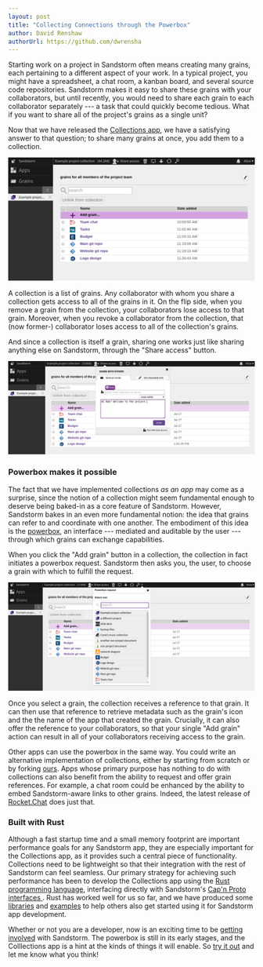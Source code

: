 ```yaml
---
layout: post
title: "Collecting Connections through the Powerbox"
author: David Renshaw
authorUrl: https://github.com/dwrensha
---
```


Starting work on a project in Sandstorm often means creating many grains, each pertaining to a
different aspect of your work. In a typical project, you might have a spreadsheet, a chat room, a
kanban board, and several source code repositories. Sandstorm makes it easy to share these grains
with your collaborators, but until recently, you would need to share each grain to each collaborator
separately --- a task that could quickly become tedious. What if you want to share all of the
project's grains as a single unit?

Now that we have released the
[Collections app](https://apps.sandstorm.io/app/s3u2xgmqwznz2n3apf30sm3gw1d85y029enw5pymx734cnk5n78h),
we have a satisfying answer to that question; to share many grains at once, you add them to a collection.

<img src="/news/images/collections-1.png"
 title="a collection with a chatroom, a kanban board, a spreadsheet, and two git repos">

A collection is a list of grains. Any collaborator with whom you share a collection gets access to
all of the grains in it. On the flip side, when you remove a grain from the collection, your
collaborators lose access to that grain. Moreover, when you revoke a collaborator from the
collection, that (now former-) collaborator loses access to all of the collection's grains.

And since a collection is itself a grain, sharing one works just like sharing anything else on
Sandstorm, through the "Share access" button.

<img src="/news/images/collections-2.png" title='the "Share access" dialog'>

### Powerbox makes it possible

The fact that we have implemented collections *as an app* may come as a surprise, since the notion
of a collection might seem fundamental enough to deserve being baked-in as a core feature of
Sandstorm. However, Sandstorm bakes in an even more fundamental notion: the idea that grains can
refer to and coordinate with one another. The embodiment of this idea is the [powerbox](/how-it-works#powerbox),
an interface --- mediated and auditable by the user --- through which grains can exchange capabilities.

When you click the "Add grain" button in a collection, the collection in fact initiates a powerbox
request. Sandstorm then asks you, the user, to choose a grain with which to fulfill the request.

<img src="/news/images/collections-3.png" title="Making a powerbox request">

Once you select a grain, the collection receives a reference to that grain. It can then use that
reference to retrieve metadata such as the grain's icon and the the name of the app that created the
grain. Crucially, it can also offer the reference to your collaborators, so that your single "Add
grain" action can result in all of your collaborators receiving access to the grain.

Other apps can use the powerbox in the same way. You could write an alternative implementation of
collections, either by starting from scratch or by forking
[ours](https://github.com/sandstorm-io/collections-app ). Apps whose primary purpose has nothing
to do with collections can also benefit from the ability to request and offer grain references. For
example, a chat room could be enhanced by the ability to embed Sandstorm-aware links to other
grains. Indeed, the latest release of
[Rocket.Chat](https://apps.sandstorm.io/app/vfnwptfn02ty21w715snyyczw0nqxkv3jvawcah10c6z7hj1hnu0) does just that.

### Built with Rust

Although a fast startup time and a small memory footprint are important performance goals for any
Sandstorm app, they are especially important for the Collections app, as it provides such a central
piece of functionality. Collections need to be lightweight so that their integration with the rest
of Sandstorm can feel seamless. Our primary strategy for achieving such performance has been to
develop the Collections app using the [Rust programming language](https://www.rust-lang.org/),
interfacing directly with Sandstorm's [ Cap'n Proto interfaces ](
https://sandstorm.io/news/2014-12-15-capnproto-0.5 ).
Rust has worked well for us so far, and we
have produced some [libraries](https://crates.io/crates/sandstorm) and [examples](
https://github.com/dwrensha/sandstorm-rawapi-example-rust) to help others also get started using it
for Sandstorm app development.

Whether or not you are a developer, now is an exciting time to be
[getting involved](https://sandstorm.io/community)
with Sandstorm. The powerbox is still in its early stages, and the
Colllections app is a hint at the kinds of things it will enable.
So [try it out](https://apps.sandstorm.io/app/s3u2xgmqwznz2n3apf30sm3gw1d85y029enw5pymx734cnk5n78h)
and let me know what you think!




